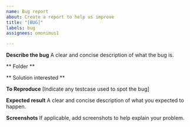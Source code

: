 ```yaml
---
name: Bug report
about: Create a report to help us improve
title: "[BUG]"
labels: bug
assignees: omonimus1

---
```


**Describe the bug**
A clear and concise description of what the bug is.

** Folder **

** Solution interested  ** 


**To Reproduce**
[Indicate any testcase used to spot the bug]

**Expected  result**
A clear and concise description of what you expected to happen.

**Screenshots**
If applicable, add screenshots to help explain your problem.
